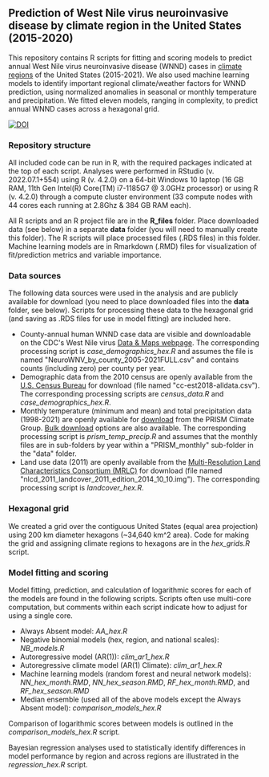 ## Prediction of West Nile virus neuroinvasive disease by climate region in the United States (2015-2020)
This repository contains R scripts for fitting and scoring models to predict annual West Nile virus neuroinvasive disease (WNND) cases in [climate regions](https://www.ncei.noaa.gov/access/monitoring/reference-maps/us-climate-regions) of the United States (2015-2021). We also used machine learning models to identify important regional climate/weather factors for WNND prediction, using normalized anomalies in seasonal or monthly temperature and precipitation. We fitted eleven models, ranging in complexity, to predict annual WNND cases across a hexagonal grid. 

<a href="https://zenodo.org/badge/latestdoi/648680245"><img src="https://zenodo.org/badge/648680245.svg" alt="DOI"></a>

### Repository structure
All included code can be run in R, with the required packages indicated at the top of each script. Analyses were performed in RStudio (v. 2022.07.1+554) using R (v. 4.2.0) on a 64-bit Windows 10 laptop (16 GB RAM, 11th Gen Intel(R) Core(TM) i7-1185G7 @ 3.0GHz processor) or using R (v. 4.2.0) through a compute cluster environment (33 compute nodes with 44 cores each running at 2.8Ghz & 384 GB RAM each). 

All R scripts and an R project file are in the **R_files** folder. Place downloaded data (see below) in a separate **data** folder (you will need to manually create this folder). The R scripts will place processed files (.RDS files) in this folder. Machine learning models are in Rmarkdown (.RMD) files for visualization of fit/prediction metrics and variable importance.

### Data sources
The following data sources were used in the analysis and are publicly available for download (you need to place downloaded files into the **data** folder, see below). Scripts for processing these data to the hexagonal grid (and saving as .RDS files for use in model fitting) are included here.
- County-annual human WNND case data are visible and downloadable on the CDC's West Nile virus [Data & Maps webpage](https://www.cdc.gov/westnile/statsmaps/historic-data.html). The corresponding processing script is _case_demographics_hex.R_ and assumes the file is named "NeuroWNV_by_county_2005-2021FULL.csv" and contains counts (including zero) per county per year.
- Demographic data from the 2010 census are openly available from the [U.S. Census Bureau](https://www.census.gov/programs-surveys/decennial-census/data/datasets.2010.html) for download (file named "cc-est2018-alldata.csv"). The corresponding processing scripts are _census_data.R_ and _case_demographics_hex.R_.
- Monthly temperature (minimum and mean) and total precipitation data (1998-2021) are openly available for [download](https://www.prism.oregonstate.edu/recent/) from the PRISM Climate Group. [Bulk download](https://prism.oregonstate.edu/downloads/) options are also available. The corresponding processing script is _prism_temp_precip.R_ and assumes that the monthly files are in sub-folders by year within a "PRISM_monthly" sub-folder in the "data" folder.
- Land use data (2011) are openly available from the [Multi-Resolution Land Characteristics Consortium (MRLC)](https://www.mrlc.gov/data/nlcd-2011-land-cover-conus) for download (file named "nlcd_2011_landcover_2011_edition_2014_10_10.img"). The corresponding processing script is _landcover_hex.R_.

### Hexagonal grid
We created a grid over the contiguous United States (equal area projection) using 200 km diameter hexagons (~34,640 km^2 area). Code for making the grid and assigning climate regions to hexagons are in the _hex_grids.R_ script.

### Model fitting and scoring
Model fitting, prediction, and calculation of logarithmic scores for each of the models are found in the following scripts. Scripts often use multi-core computation, but comments within each script indicate how to adjust for using a single core.
- Always Absent model: _AA_hex.R_
- Negative binomial models (hex, region, and national scales): _NB_models.R_
- Autoregressive model (AR(1)): _clim_ar1_hex.R_
- Autoregressive climate model (AR(1) Climate): _clim_ar1_hex.R_
- Machine learning models (random forest and neural network models): _NN_hex_month.RMD_, _NN_hex_season.RMD_, _RF_hex_month.RMD_, and _RF_hex_season.RMD_
- Median ensemble (used all of the above models except the Always Absent model): _comparison_models_hex.R_

Comparison of logarithmic scores between models is outlined in the _comparison_models_hex.R_ script.

Bayesian regression analyses used to statistically identify differences in model performance by region and across regions are illustrated in the _regression_hex.R_ script.
